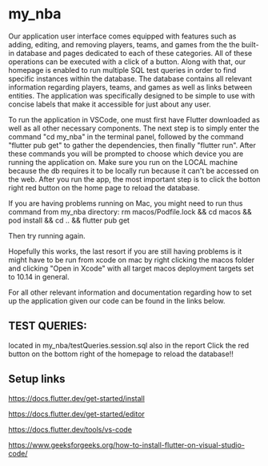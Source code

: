 
# my_nba

Our application user interface comes equipped with features such as adding, editing, and removing players, teams, and games from the the built-in database and pages dedicated to each of these categories. All of these operations can be executed with a click of a button. Along with that, our homepage is enabled to run multiple SQL test queries in order to find specific instances within the database. The database contains all relevant information regarding players, teams, and games as well as links between entities. The application was specifically designed to be simple to use with concise labels that make it accessible for just about any user.

To run the application in VSCode, one must first have Flutter downloaded as well as all other necessary components. The next step is to simply enter the command "cd my_nba" in the terminal panel, followed by the command "flutter pub get" to gather the dependencies, then finally "flutter run". After these commands you will be prompted to choose which device you are running the application on. Make sure you run on the LOCAL machine because the db requires it to be locally run because it can't be accessed on the web. After you run the app, the most important step is to click the botton right red button on the home page to reload the database.

If you are having problems running on Mac, you might need to run thus command from my_nba directory:
rm macos/Podfile.lock && cd macos && pod install && cd .. && flutter pub get

Then try running again.

Hopefully this works, the last resort if you are still having problems is it might have to be run from xcode on mac by right clicking the macos folder and clicking "Open in Xcode" with all target macos deployment targets set to 10.14 in general.

For all other relevant information and documentation regarding how to set up the application given our code can be found in the links below. 

## TEST QUERIES: 
located in my_nba/testQueries.session.sql also in the report
Click the red button on the bottom right of the homepage to reload the database!!


## Setup links

https://docs.flutter.dev/get-started/install

https://docs.flutter.dev/get-started/editor

https://docs.flutter.dev/tools/vs-code

https://www.geeksforgeeks.org/how-to-install-flutter-on-visual-studio-code/
 
